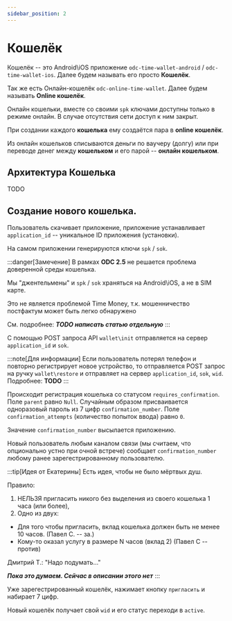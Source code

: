 ```yaml
---
sidebar_position: 2
---
```

# Кошелёк 

Кошелёк -- это Android\iOS приложение
`odc-time-wallet-android` / `odc-time-wallet-ios`.
Далее будем называть его 
просто **Кошелёк**.

Так же есть Онлайн-кошелёк
`odc-online-time-wallet`.
Далее будем называть 
**Online кошелёк**.

Онлайн кошельки, вместе со своими `spk`
ключами доступны только в режиме онлайн.
В случае отсутствия сети доступ к ним закрыт.



При создании каждого **кошелька**
ему создаётся пара 
в **online кошелёк**.

Из онлайн кошельков списываются деньги 
по ваучеру (долгу)
или при переводе денег между
**кошельком** и его парой -- **онлайн кошельком**.

## Архитектура Кошелька 

TODO


## Создание нового кошелька.

Пользователь скачивает приложение,
приложение устанавливает 
`application_id` -- уникальное ID приложения (установки).

На самом приложении генерируются 
ключи `spk` / `sok`.

:::danger[Замечение]
В рамках 
**ODC 2.5**
не решается проблема
доверенной среды кошелька.

Мы "джентельмены" и `spk` / `sok`
храняться на Android\iOS,
а не в SIM карте. 

Это не является проблемой Time Money,
т.к. мошенничество постфактум может быть легко обнаружено

Cм. подробнее: ***TODO написать статью отдельную***
:::


С помощью  POST запроса API
`wallet\init`
отправляется на сервер
`application_id` и `sok`.

:::note[Для информации]
Если пользователь потерял телефон и повторно регистрирует
новое устройство, то отправляется POST 
запрос на ручку 
`wallet\restore`
и отправляет на сервер
`application_id`, `sok`, `wid`.
Подробнее: **TODO**
:::

Происходит регистрация кошелька 
со статусом 
`requires_confirmation`.
Поле `parent` равно `Null`.
Случайным образом присваивается
одноразовый пароль из 7 цифр
`confirmation_number`.
Поле 
`confirmation_attempts` (количество попыток ввода)
равно `0`.

Значение `confirmation_number`
высылается приложению.

Новый пользователь любым каналом связи
(мы считаем, что опционально устно при очной встрече)
сообщает  `confirmation_number`
любому ранее зарегестрированному
пользователю.

:::tip[Идея от Екатерины]
Есть идея, чтобы не было мёртвых душ.

Правило:
1. НЕЛЬЗЯ пригласить никого без выделения из своего кошелька 1 часа (или более),
2. Одно из двух:
* Для того чтобы пригласить, вклад кошелька должен быть не менее 10 часов. (Павел С. -- за.)
* Кому-то оказал услугу в размере N часов (вклад 2) (Павел С -- против)

Дмитрий Т.: "Надо подумать..."

***Пока это думаем. Сейчас в описании этого нет***
:::


Уже зарегестрированный кошелёк,
нажимает кнопку 
`пригласить`
и набирает 7 цифр.

Новый кошелёк 
получает свой `wid`
и его статус переходи в `active`.


